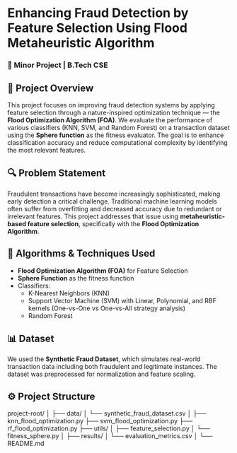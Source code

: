 # Enhancing Fraud Detection by Feature Selection Using Flood Metaheuristic Algorithm

### 🚀 Minor Project | B.Tech CSE 

## 📌 Project Overview

This project focuses on improving fraud detection systems by applying feature selection through a nature-inspired optimization technique — the **Flood Optimization Algorithm (FOA)**. We evaluate the performance of various classifiers (KNN, SVM, and Random Forest) on a transaction dataset using the **Sphere function** as the fitness evaluator. The goal is to enhance classification accuracy and reduce computational complexity by identifying the most relevant features.

## 🔍 Problem Statement

Fraudulent transactions have become increasingly sophisticated, making early detection a critical challenge. Traditional machine learning models often suffer from overfitting and decreased accuracy due to redundant or irrelevant features. This project addresses that issue using **metaheuristic-based feature selection**, specifically with the **Flood Optimization Algorithm**.

## 🧠 Algorithms & Techniques Used

- **Flood Optimization Algorithm (FOA)** for Feature Selection  
- **Sphere Function** as the fitness function  
- Classifiers:
  - K-Nearest Neighbors (KNN)
  - Support Vector Machine (SVM) with Linear, Polynomial, and RBF kernels (One-vs-One vs One-vs-All strategy analysis)
  - Random Forest

## 📊 Dataset

We used the **Synthetic Fraud Dataset**, which simulates real-world transaction data including both fraudulent and legitimate instances. The dataset was preprocessed for normalization and feature scaling.

## ⚙️ Project Structure

project-root/
│
├── data/
│ └── synthetic_fraud_dataset.csv
│
├── knn_flood_optimization.py
├── svm_flood_optimization.py
├── rf_flood_optimization.py
├── utils/
│ ├── feature_selection.py
│ └── fitness_sphere.py
│
├── results/
│ └── evaluation_metrics.csv
│
└── README.md

